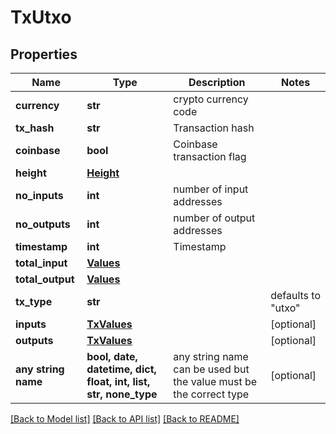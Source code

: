 # TxUtxo


## Properties
Name | Type | Description | Notes
------------ | ------------- | ------------- | -------------
**currency** | **str** | crypto currency code | 
**tx_hash** | **str** | Transaction hash | 
**coinbase** | **bool** | Coinbase transaction flag | 
**height** | [**Height**](Height.md) |  | 
**no_inputs** | **int** | number of input addresses | 
**no_outputs** | **int** | number of output addresses | 
**timestamp** | **int** | Timestamp | 
**total_input** | [**Values**](Values.md) |  | 
**total_output** | [**Values**](Values.md) |  | 
**tx_type** | **str** |  | defaults to "utxo"
**inputs** | [**TxValues**](TxValues.md) |  | [optional] 
**outputs** | [**TxValues**](TxValues.md) |  | [optional] 
**any string name** | **bool, date, datetime, dict, float, int, list, str, none_type** | any string name can be used but the value must be the correct type | [optional]

[[Back to Model list]](../README.md#documentation-for-models) [[Back to API list]](../README.md#documentation-for-api-endpoints) [[Back to README]](../README.md)


